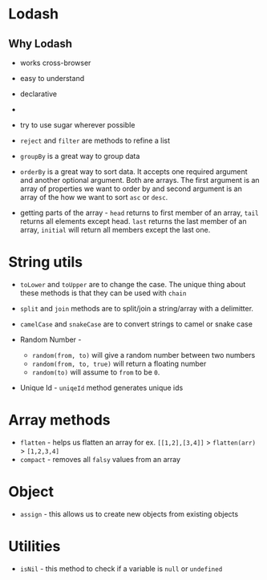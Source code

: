 # Lodash

## Why Lodash
- works cross-browser
- easy to understand
- declarative
- 

- try to use sugar wherever possible
- `reject` and `filter` are methods to refine a list
- `groupBy` is a great way to group data
- `orderBy` is a great way to sort data.  It accepts one required argument and another optional argument.  Both are arrays.  The first argument is an array of properties we want to order by and second argument is an array of the how we want to sort `asc` or `desc`.
- getting parts of the array - `head` returns to first member of an array, `tail` returns all elements except head. `last` returns the last member of an array, `initial` will return all members except the last one.

# String utils
- `toLower` and `toUpper` are to change the case.  The unique thing about these methods is that they can be used with `chain`
- `split` and `join` methods are to split/join a string/array with a delimitter.
- `camelCase` and `snakeCase` are to convert strings to camel or snake case


- Random Number - 
   - `random(from, to)` will give a random number between two numbers
   - `random(from, to, true)` will return a floating number
   - `random(to)` will assume to `from` to be `0`.
- Unique Id - `uniqeId` method generates unique ids

# Array methods
- `flatten` - helps us flatten an array for ex. `[[1,2],[3,4]]` > `flatten(arr)` > `[1,2,3,4]`
- `compact` - removes all `falsy` values from an array 

# Object
- `assign` - this allows us to create new objects from existing objects

# Utilities
- `isNil` - this method to check if a variable is `null` or `undefined`
